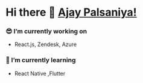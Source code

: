 # Hi there 👋 [Ajay Palsaniya!](https://palsaniya.netlify.app/)

###  :sunglasses: I’m currently working on
   * React.js, Zendesk, Azure
   
### 🌱 I’m currently learning 
   * React Native ,Flutter
   



<!--
**ajaypalsaniya/ajaypalsaniya** is a ✨ _special_ ✨ repository because its `README.md` (this file) appears on your GitHub profile.

Here are some ideas to get you started:

- 🔭 I’m currently working on React 
# 🌱 I’m currently learning 
.TypeScript
- 👯 I’m looking to collaborate on ...
- 🤔 I’m looking for help with ...
- 💬 Ask me about ...
- 📫 How to reach me: ...
- 😄 Pronouns: ...
- ⚡ Fun fact: ...
-->
